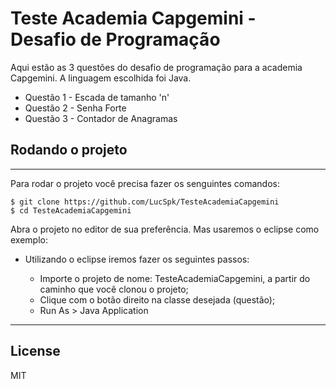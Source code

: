 # Teste Academia Capgemini - Desafio de Programação

Aqui estão as 3 questões do desafio de programação para a academia Capgemini.
A linguagem escolhida foi Java.

- Questão 1 - Escada de tamanho 'n'
- Questão 2 - Senha Forte
- Questão 3 - Contador de Anagramas

## Rodando o projeto
--------------
Para rodar o projeto você precisa fazer os senguintes comandos:

```
$ git clone https://github.com/LucSpk/TesteAcademiaCapgemini
$ cd TesteAcademiaCapgemini
```

Abra o projeto no editor de sua preferência. Mas usaremos o eclipse como exemplo:
* Utilizando o eclipse iremos fazer os seguintes passos:

    * Importe o projeto de nome: TesteAcademiaCapgemini, a partir do caminho que você clonou o projeto;
    * Clique com o botão direito na classe desejada (questão);
    * Run As > Java Application

--------------
## License

MIT
